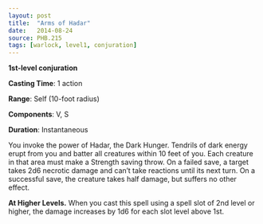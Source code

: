 ```yaml
---
layout: post
title:  "Arms of Hadar"
date:   2014-08-24
source: PHB.215
tags: [warlock, level1, conjuration]
---
```


**1st-level conjuration**

**Casting Time**: 1 action

**Range**: Self (10-foot radius)

**Components**: V, S

**Duration**: Instantaneous

You invoke the power of Hadar, the Dark Hunger. Tendrils of dark energy erupt from you and batter all creatures within 10 feet of you. Each creature in that area must make a Strength saving throw. On a failed save, a target takes 2d6 necrotic damage and can’t take reactions until its next turn. On a successful save, the creature takes half damage, but suffers no other effect.

**At Higher Levels.** When you cast this spell using a spell slot of 2nd level or higher, the damage increases by 1d6 for each slot level above 1st.